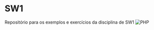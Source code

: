 # SW1
Repositório para os exemplos e exercícios da disciplina de SW1
<picture>
 <source media="(prefers-color-scheme: dark)" srcset="https://www.google.com/url?sa=i&url=https%3A%2F%2Fwww.devmedia.com.br%2Fcurso%2Fambiente-php%2F2057&psig=AOvVaw2iYWKtMPDpPs_aemBJhsxp&ust=1680186670068000&source=images&cd=vfe&ved=0CA0QjRxqFwoTCNDrrJ-tgf4CFQAAAAAdAAAAABAR">
 <source media="(prefers-color-scheme: light)" srcset="https://www.google.com/url?sa=i&url=https%3A%2F%2Fwww.devmedia.com.br%2Fcurso%2Fambiente-php%2F2057&psig=AOvVaw2iYWKtMPDpPs_aemBJhsxp&ust=1680186670068000&source=images&cd=vfe&ved=0CA0QjRxqFwoTCNDrrJ-tgf4CFQAAAAAdAAAAABAR">
 <img alt="PHP" src="https://www.google.com/url?sa=i&url=https%3A%2F%2Fwww.devmedia.com.br%2Fcurso%2Fambiente-php%2F2057&psig=AOvVaw2iYWKtMPDpPs_aemBJhsxp&ust=1680186670068000&source=images&cd=vfe&ved=0CA0QjRxqFwoTCNDrrJ-tgf4CFQAAAAAdAAAAABAR">
</picture>
